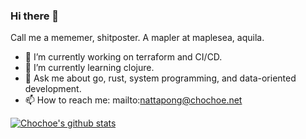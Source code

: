 ### Hi there 👋

Call me a mememer, shitposter.
A mapler at maplesea, aquila.

- 🔭 I’m currently working on terraform and CI/CD.
- 🌱 I’m currently learning clojure.
- 💬 Ask me about go, rust, system programming, and data-oriented development.
- 📫 How to reach me: mailto:nattapong@chochoe.net


[![Chochoe's github stats](https://github-readme-stats.vercel.app/api?username=choestelus)](https://github.com/choestelus)

